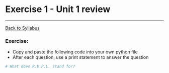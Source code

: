 # <a id="top"></a>Exercise 1 - Unit 1 review

---

[Back to Syllabus](https://github.com/PdxCodeGuild/Programming102#top)

### Exercise:

- Copy and paste the following code into your own python file
- After each question, use a print statement to answer the question

```python
# What does R.E.P.L. stand for?
```
